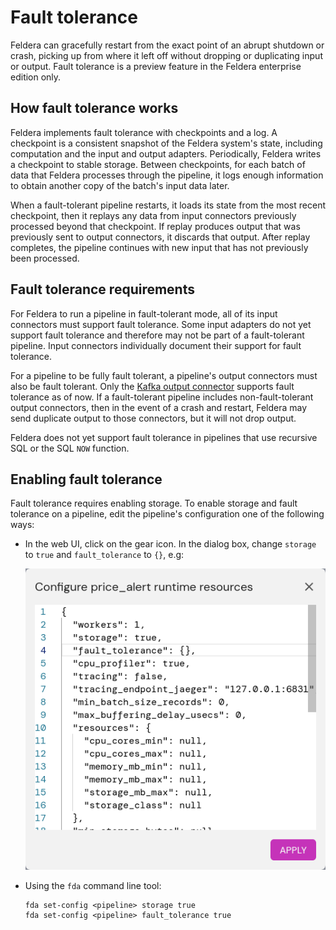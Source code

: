 # Fault tolerance

Feldera can gracefully restart from the exact point of an abrupt
shutdown or crash, picking up from where it left off without dropping
or duplicating input or output. Fault tolerance is a preview feature
in the Feldera enterprise edition only.

## How fault tolerance works

Feldera implements fault tolerance with checkpoints and a log.  A
checkpoint is a consistent snapshot of the Feldera system's state,
including computation and the input and output adapters.
Periodically, Feldera writes a checkpoint to stable storage.  Between
checkpoints, for each batch of data that Feldera processes through the
pipeline, it logs enough information to obtain another copy of the
batch's input data later.

When a fault-tolerant pipeline restarts, it loads its state from the
most recent checkpoint, then it replays any data from input connectors
previously processed beyond that checkpoint.  If replay produces
output that was previously sent to output connectors, it discards that
output.  After replay completes, the pipeline continues with new input
that has not previously been processed.

## Fault tolerance requirements

For Feldera to run a pipeline in fault-tolerant mode, all of its input
connectors must support fault tolerance.  Some input adapters do not
yet support fault tolerance and therefore may not be part of a
fault-tolerant pipeline.  Input connectors individually document their
support for fault tolerance.

For a pipeline to be fully fault tolerant, a pipeline's output
connectors must also be fault tolerant.  Only the [Kafka output
connector](/connectors/sinks/kafka.md) supports fault tolerance as of
now.  If a fault-tolerant pipeline includes non-fault-tolerant output
connectors, then in the event of a crash and restart, Feldera may send
duplicate output to those connectors, but it will not drop output.

Feldera does not yet support fault tolerance in pipelines that use
recursive SQL or the SQL `NOW` function.

## Enabling fault tolerance

Fault tolerance requires enabling storage.  To enable storage and
fault tolerance on a pipeline, edit the pipeline's configuration one
of the following ways:

- In the web UI, click on the gear icon.  In the dialog box, change
  `storage` to  `true` and `fault_tolerance` to `{}`, e.g:

  ![Fault tolerance configuration](fault-tolerance.png)

- Using the `fda` command line tool:

  ```
  fda set-config <pipeline> storage true
  fda set-config <pipeline> fault_tolerance true
  ```
